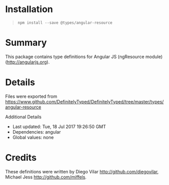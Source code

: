 # Installation
> `npm install --save @types/angular-resource`

# Summary
This package contains type definitions for Angular JS (ngResource module) (http://angularjs.org).

# Details
Files were exported from https://www.github.com/DefinitelyTyped/DefinitelyTyped/tree/master/types/angular-resource

Additional Details
 * Last updated: Tue, 18 Jul 2017 19:26:50 GMT
 * Dependencies: angular
 * Global values: none

# Credits
These definitions were written by Diego Vilar <http://github.com/diegovilar>, Michael Jess <http://github.com/miffels>.
